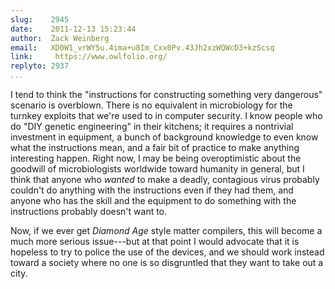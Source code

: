 ```yaml
---
slug:    2945
date:    2011-12-13 15:23:44
author:  Zack Weinberg
email:   XD0W1_vrWY5u.4ima+u8Im_Cxx0Pv.43Jh2xzWQWcD3+kzScsq
link:     https://www.owlfolio.org/
replyto: 2937
...
```


I tend to think the "instructions for constructing something very
dangerous" scenario is overblown.  There is no equivalent in
microbiology for the turnkey exploits that we're used to in computer
security.  I know people who do "DIY genetic engineering" in their
kitchens; it requires a nontrivial investment in equipment, a bunch of
background knowledge to even know what the instructions mean, and a
fair bit of practice to make anything interesting happen.  Right now,
I may be being overoptimistic about the goodwill of microbiologists
worldwide toward humanity in general, but I think that anyone who
<i>wanted</i> to make a deadly, contagious virus probably couldn't do
anything with the instructions even if they had them, and anyone who
has the skill and the equipment to do something with the instructions
probably doesn't want to.

Now, if we ever get <i>Diamond Age</i> style matter compilers, this
will become a much more serious issue---but at that point I would
advocate that it is hopeless to try to police the use of the devices,
and we should work instead toward a society where no one is so
disgruntled that they want to take out a city.
